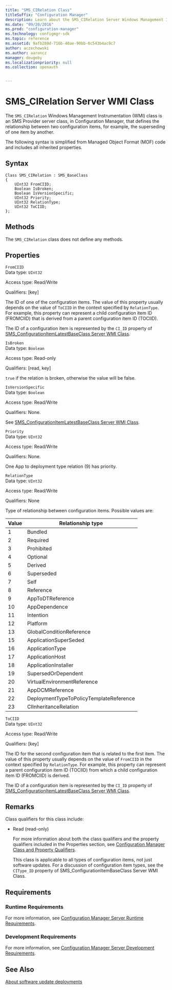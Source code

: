 ```yaml
---
title: "SMS_CIRelation Class"
titleSuffix: "Configuration Manager"
description: Learn about the SMS_CIRelation Server Windows Management Instrumentation (WMI) Class.
ms.date: "09/20/2016"
ms.prod: "configuration-manager"
ms.technology: configmgr-sdk
ms.topic: reference
ms.assetid: 9afb280d-716b-40ae-90bb-0c543b4ac9c7
author: aczechowski
ms.author: aaroncz
manager: dougeby
ms.localizationpriority: null
ms.collection: openauth


---
```

# SMS_CIRelation Server WMI Class
The `SMS_CIRelation` Windows Management Instrumentation (WMI) class is an SMS Provider server class, in Configuration Manager, that defines the relationship between two configuration items, for example, the superseding of one item by another.  

 The following syntax is simplified from Managed Object Format (MOF) code and includes all inherited properties.  

## Syntax  

```  
Class SMS_CIRelation : SMS_BaseClass  
{  
    UInt32 FromCIID;  
    Boolean IsBroken;  
    Boolean IsVersionSpecific;  
    UInt32 Priority;  
    UInt32 RelationType;  
    UInt32 ToCIID;  
};  
```  

## Methods  
 The `SMS_CIRelation` class does not define any methods.  

## Properties  
 `FromCIID`  
 Data type: `UInt32`  

 Access type: Read/Write  

 Qualifiers: [key]  

 The ID of one of the configuration items. The value of this property usually depends on the value of `ToCIID` in the context specified by `RelationType`. For example, this property can represent a child configuration item ID (FROMCIID) that is derived from a parent configuration item ID (TOCIID).  

 The ID of a configuration item is represented by the `CI_ID` property of [SMS_ConfigurationItemLatestBaseClass Server WMI Class](../../../develop/reference/compliance/sms_configurationitemlatestbaseclass-server-wmi-class.md).  

 `IsBroken`  
 Data type: `Boolean`  

 Access type: Read-only  

 Qualifiers: [read, key]  

 `true` if the relation is broken, otherwise the value will be false.  

 `IsVersionSpecific`  
 Data type: `Boolean`  

 Access type: Read/Write  

 Qualifiers: None.  

 See [SMS_ConfigurationItemLatestBaseClass Server WMI Class](../../../develop/reference/compliance/sms_configurationitemlatestbaseclass-server-wmi-class.md).  

 `Priority`  
 Data type: `UInt32`  

 Access type: Read/Write  

 Qualifiers: None.  

 One App to deployment type relation (9) has priority.  

 `RelationType`  
 Data type: `UInt32`  

 Access type: Read/Write  

 Qualifiers: None  

 Type of relationship between configuration items. Possible values are:  

| Value | Relationship type |  
| ----- | ----------------- |  
|1|Bundled|  
|2|Required|  
|3|Prohibited|  
|4|Optional|  
|5|Derived|  
|6|Superseded|  
|7|Self|  
|8|Reference|  
|9|AppToDTReference|  
|10|AppDependence|  
|11|Intention|  
|12|Platform|  
|13|GlobalConditionReference|  
|15|ApplicationSuperSeded|  
|16|ApplicationType|  
|17|ApplicationHost|  
|18|ApplicationInstaller|  
|19|SupersedOrDependent|  
|20|VirtualEnvironmentReference|  
|21|AppDCMReference|  
|22|DeploymentTypeToPolicyTemplateReference|  
|23|CIInheritanceRelation|  

 `ToCIID`  
 Data type: `UInt32`  

 Access type: Read/Write  

 Qualifiers: [key]  

 The ID for the second configuration item that is related to the first item. The value of this property usually depends on the value of `FromCIID` in the context specified by `RelationType`. For example, this property can represent a parent configuration item ID (TOCIID) from which a child configuration item ID (FROMCIID) is derived.  

 The ID of a configuration item is represented by the `CI_ID` property of [SMS_ConfigurationItemLatestBaseClass Server WMI Class](../../../develop/reference/compliance/sms_configurationitemlatestbaseclass-server-wmi-class.md).  

## Remarks  
 Class qualifiers for this class include:  

- Read (read-only)  

  For more information about both the class qualifiers and the property qualifiers included in the Properties section, see [Configuration Manager Class and Property Qualifiers](../../../develop/reference/misc/class-and-property-qualifiers.md).  

  This class is applicable to all types of configuration items, not just software updates. For a discussion of configuration item types, see the `CIType_ID` property of SMS_ConfigurationItemBaseClass Server WMI Class.  

## Requirements  

### Runtime Requirements  
 For more information, see [Configuration Manager Server Runtime Requirements](../../../develop/core/reqs/server-runtime-requirements.md).  

### Development Requirements  
 For more information, see [Configuration Manager Server Development Requirements](../../../develop/core/reqs/server-development-requirements.md).  

## See Also  
 [About software update deployments](../../sum/about-software-updates-deployments.md)
